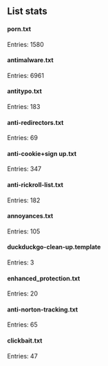 ## List stats
#### porn.txt
Entries: 1580 <br> 
#### antimalware.txt
Entries: 6961 <br> 
#### antitypo.txt
Entries: 183 <br> 
#### anti-redirectors.txt
Entries: 69 <br> 
#### anti-cookie+sign up.txt
Entries: 347 <br> 
#### anti-rickroll-list.txt
Entries: 182 <br> 
#### annoyances.txt
Entries: 105 <br> 
#### duckduckgo-clean-up.template
Entries: 3 <br> 
#### enhanced_protection.txt
Entries: 20 <br> 
#### anti-norton-tracking.txt
Entries: 65 <br> 
#### clickbait.txt
Entries: 47 <br> 

